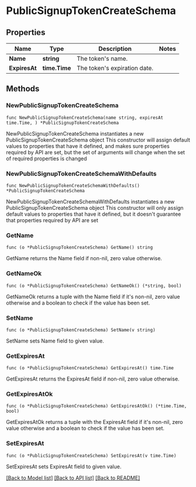 # PublicSignupTokenCreateSchema

## Properties

Name | Type | Description | Notes
------------ | ------------- | ------------- | -------------
**Name** | **string** | The token&#39;s name. | 
**ExpiresAt** | **time.Time** | The token&#39;s expiration date. | 

## Methods

### NewPublicSignupTokenCreateSchema

`func NewPublicSignupTokenCreateSchema(name string, expiresAt time.Time, ) *PublicSignupTokenCreateSchema`

NewPublicSignupTokenCreateSchema instantiates a new PublicSignupTokenCreateSchema object
This constructor will assign default values to properties that have it defined,
and makes sure properties required by API are set, but the set of arguments
will change when the set of required properties is changed

### NewPublicSignupTokenCreateSchemaWithDefaults

`func NewPublicSignupTokenCreateSchemaWithDefaults() *PublicSignupTokenCreateSchema`

NewPublicSignupTokenCreateSchemaWithDefaults instantiates a new PublicSignupTokenCreateSchema object
This constructor will only assign default values to properties that have it defined,
but it doesn't guarantee that properties required by API are set

### GetName

`func (o *PublicSignupTokenCreateSchema) GetName() string`

GetName returns the Name field if non-nil, zero value otherwise.

### GetNameOk

`func (o *PublicSignupTokenCreateSchema) GetNameOk() (*string, bool)`

GetNameOk returns a tuple with the Name field if it's non-nil, zero value otherwise
and a boolean to check if the value has been set.

### SetName

`func (o *PublicSignupTokenCreateSchema) SetName(v string)`

SetName sets Name field to given value.


### GetExpiresAt

`func (o *PublicSignupTokenCreateSchema) GetExpiresAt() time.Time`

GetExpiresAt returns the ExpiresAt field if non-nil, zero value otherwise.

### GetExpiresAtOk

`func (o *PublicSignupTokenCreateSchema) GetExpiresAtOk() (*time.Time, bool)`

GetExpiresAtOk returns a tuple with the ExpiresAt field if it's non-nil, zero value otherwise
and a boolean to check if the value has been set.

### SetExpiresAt

`func (o *PublicSignupTokenCreateSchema) SetExpiresAt(v time.Time)`

SetExpiresAt sets ExpiresAt field to given value.



[[Back to Model list]](../README.md#documentation-for-models) [[Back to API list]](../README.md#documentation-for-api-endpoints) [[Back to README]](../README.md)


